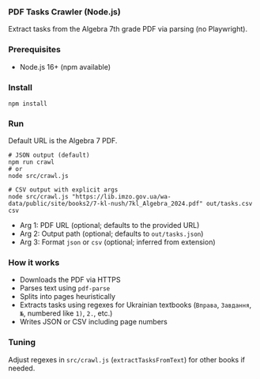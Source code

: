 ### PDF Tasks Crawler (Node.js)

Extract tasks from the Algebra 7th grade PDF via parsing (no Playwright).

### Prerequisites
- Node.js 16+ (npm available)

### Install
```
npm install
```

### Run
Default URL is the Algebra 7 PDF.
```
# JSON output (default)
npm run crawl
# or
node src/crawl.js

# CSV output with explicit args
node src/crawl.js "https://lib.imzo.gov.ua/wa-data/public/site/books2/7-kl-nush/7kl_Algebra_2024.pdf" out/tasks.csv csv
```

- Arg 1: PDF URL (optional; defaults to the provided URL)
- Arg 2: Output path (optional; defaults to `out/tasks.json`)
- Arg 3: Format `json` or `csv` (optional; inferred from extension)

### How it works
- Downloads the PDF via HTTPS
- Parses text using `pdf-parse`
- Splits into pages heuristically
- Extracts tasks using regexes for Ukrainian textbooks (`Вправа`, `Завдання`, `№`, numbered like `1)`, `2.`, etc.)
- Writes JSON or CSV including page numbers

### Tuning
Adjust regexes in `src/crawl.js` (`extractTasksFromText`) for other books if needed.
